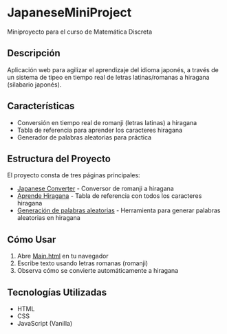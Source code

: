 # JapaneseMiniProject

Miniproyecto para el curso de Matemática Discreta

## Descripción

Aplicación web para agilizar el aprendizaje del idioma japonés, a través de un sistema de tipeo en tiempo real de letras latinas/romanas a hiragana (silabario japonés).

## Características

- Conversión en tiempo real de romanji (letras latinas) a hiragana
- Tabla de referencia para aprender los caracteres hiragana
- Generador de palabras aleatorias para práctica

## Estructura del Proyecto

El proyecto consta de tres páginas principales:

- [Japanese Converter](./Main.html) - Conversor de romanji a hiragana
- [Aprende Hiragana](./Hiragana.html) - Tabla de referencia con todos los caracteres hiragana
- [Generación de palabras aleatorias](./Generacion.html) - Herramienta para generar palabras aleatorias en hiragana

## Cómo Usar

1. Abre [Main.html](./Main.html) en tu navegador
2. Escribe texto usando letras romanas (romanji)
3. Observa cómo se convierte automáticamente a hiragana

## Tecnologías Utilizadas

- HTML
- CSS
- JavaScript (Vanilla)
